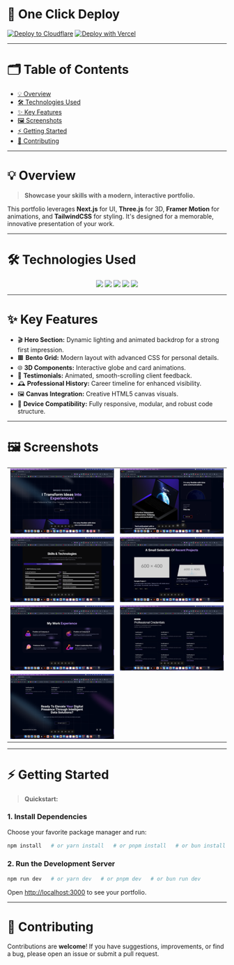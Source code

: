 # 🚀 One Click Deploy
[![Deploy to Cloudflare](https://deploy.workers.cloudflare.com/button)](https://deploy.workers.cloudflare.com/?url=https://github.com/WaqasIshaque1/portfolio-template)
[![Deploy with Vercel](https://vercel.com/button)](https://vercel.com/new/clone?repository-url=https%3A%2F%2Fgithub.com%2FWaqasIshaque1%2Fportfolio-template&project-name=devfolio-waqas&repository-name=devfolio-waqas-ishaque&redirect-url=https%3A%2F%2Fgithub.com%2FWaqasIshaque1%2Fportfolio-template&demo-title=Devfolio%20by%20WAQAS%20ISHAQUE&demo-description=Minimal%20portfolio%20template%20made%20using%20next%2014%20and%20Acceternity%20UI%20using%20tailwind%20css%20for%20styling&demo-url=https%3A%2F%2Fportfolio-template-six-rust.vercel.app&demo-image=https%3A%2F%2Fportfolio-template-six-rust.vercel.app%2Fscr1.png)

---

# 🗂️ Table of Contents
- [💡 Overview](#-overview)
- [🛠️ Technologies Used](#️-technologies-used)
- [✨ Key Features](#-key-features)
- [🖼️ Screenshots](#-screenshots)
- [⚡ Getting Started](#-getting-started)
- [🤝 Contributing](#-contributing)

---

# 💡 Overview
> **Showcase your skills with a modern, interactive portfolio.**

This portfolio leverages **Next.js** for UI, **Three.js** for 3D, **Framer Motion** for animations, and **TailwindCSS** for styling. It's designed for a memorable, innovative presentation of your work.

---

# 🛠️ Technologies Used

<div align="center">
  <img src="https://img.shields.io/badge/Next.js-000?logo=nextdotjs&logoColor=white" />
  <img src="https://img.shields.io/badge/Three.js-000?logo=three.js&logoColor=white" />
  <img src="https://img.shields.io/badge/Framer%20Motion-000?logo=framer&logoColor=white" />
  <img src="https://img.shields.io/badge/Tailwind%20CSS-06B6D4?logo=tailwindcss&logoColor=white" />
  <img src="https://img.shields.io/badge/Shadcn%20UI-000?logo=shadcnui&logoColor=white" />
</div>

---

# ✨ Key Features

- 🎬 **Hero Section:** Dynamic lighting and animated backdrop for a strong first impression.
- 🟫 **Bento Grid:** Modern layout with advanced CSS for personal details.
- 🌐 **3D Components:** Interactive globe and card animations.
- 💬 **Testimonials:** Animated, smooth-scrolling client feedback.
- 🕰️ **Professional History:** Career timeline for enhanced visibility.
- 🖼️ **Canvas Integration:** Creative HTML5 canvas visuals.
- 📱 **Device Compatibility:** Fully responsive, modular, and robust code structure.

---

# 🖼️ Screenshots
<p align="center">
  <table>
    <tr>
      <td><img src="public/scr1.png" width="300" /></td>
      <td><img src="public/scr2.png" width="300" /></td>
    </tr>
    <tr>
      <td><img src="public/scr3.png" width="300" /></td>
      <td><img src="public/scr4.png" width="300" /></td>
    </tr>
    <tr>
      <td><img src="public/scr5.png" width="300" /></td>
      <td><img src="public/scr6.png" width="300" /></td>
    </tr>
    <tr>
      <td><img src="public/scr7.png" width="300" /></td>
      <td></td>
    </tr>
  </table>
</p>

---

# ⚡ Getting Started

> **Quickstart:**

### 1. Install Dependencies
Choose your favorite package manager and run:

```sh
npm install   # or yarn install   # or pnpm install   # or bun install
```

### 2. Run the Development Server

```sh
npm run dev   # or yarn dev   # or pnpm dev   # or bun run dev
```

Open [http://localhost:3000](http://localhost:3000) to see your portfolio.

---

# 🤝 Contributing

Contributions are **welcome**! If you have suggestions, improvements, or find a bug, please open an issue or submit a pull request.

